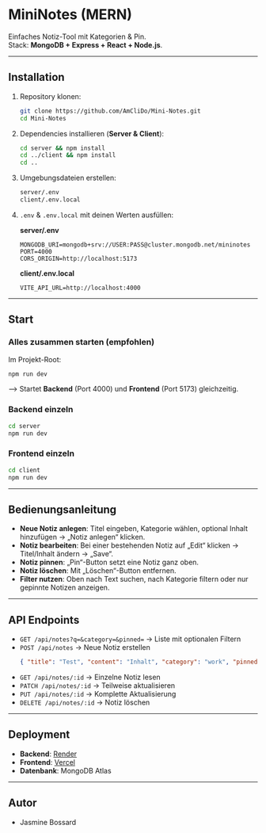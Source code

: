# MiniNotes (MERN)

Einfaches Notiz-Tool mit Kategorien & Pin.  
Stack: **MongoDB + Express + React + Node.js**.

---

## Installation

1. Repository klonen:

   ```bash
   git clone https://github.com/AmCliDo/Mini-Notes.git
   cd Mini-Notes
   ```

2. Dependencies installieren (**Server & Client**):

   ```bash
   cd server && npm install
   cd ../client && npm install
   cd ..
   ```

3. Umgebungsdateien erstellen:

   ```bash
   server/.env
   client/.env.local
   ```

4. `.env` & `.env.local` mit deinen Werten ausfüllen:

   **server/.env**

   ```env
   MONGODB_URI=mongodb+srv://USER:PASS@cluster.mongodb.net/mininotes
   PORT=4000
   CORS_ORIGIN=http://localhost:5173
   ```

   **client/.env.local**

   ```env
   VITE_API_URL=http://localhost:4000
   ```

---

## Start

### Alles zusammen starten (empfohlen)

Im Projekt-Root:

```bash
npm run dev
```

--> Startet **Backend** (Port 4000) und **Frontend** (Port 5173) gleichzeitig.

### Backend einzeln

```bash
cd server
npm run dev
```

### Frontend einzeln

```bash
cd client
npm run dev
```

---

## Bedienungsanleitung

- **Neue Notiz anlegen**: Titel eingeben, Kategorie wählen, optional Inhalt hinzufügen → „Notiz anlegen“ klicken.
- **Notiz bearbeiten**: Bei einer bestehenden Notiz auf „Edit“ klicken → Titel/Inhalt ändern → „Save“.
- **Notiz pinnen**: „Pin“-Button setzt eine Notiz ganz oben.
- **Notiz löschen**: Mit „Löschen“-Button entfernen.
- **Filter nutzen**: Oben nach Text suchen, nach Kategorie filtern oder nur gepinnte Notizen anzeigen.

---

## API Endpoints

- `GET /api/notes?q=&category=&pinned=` → Liste mit optionalen Filtern
- `POST /api/notes` → Neue Notiz erstellen
  ```json
  { "title": "Test", "content": "Inhalt", "category": "work", "pinned": false }
  ```
- `GET /api/notes/:id` → Einzelne Notiz lesen
- `PATCH /api/notes/:id` → Teilweise aktualisieren
- `PUT /api/notes/:id` → Komplette Aktualisierung
- `DELETE /api/notes/:id` → Notiz löschen

---

## Deployment

- **Backend**: [Render](https://render.com)
- **Frontend**: [Vercel](https://vercel.com)
- **Datenbank**: MongoDB Atlas

---

## Autor

- Jasmine Bossard
